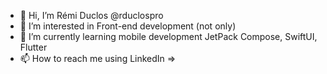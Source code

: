 - 👋 Hi, I’m Rémi Duclos @rduclospro 
- 👀 I’m interested in Front-end development (not only)
- 🌱 I’m currently learning mobile development JetPack Compose, SwiftUI, Flutter
- 📫 How to reach me using LinkedIn => 

<!---
rduclospro/rduclospro is a ✨ special ✨ repository because its `README.md` (this file) appears on your GitHub profile.
You can click the Preview link to take a look at your changes.
--->
